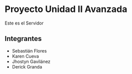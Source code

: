 # Proyecto Unidad II Avanzada 

Este es el Servidor 

## Integrantes 
* Sebastián Flores
* Karen Cueva
* Jhostyn Gavilánez
* Derick Granda



